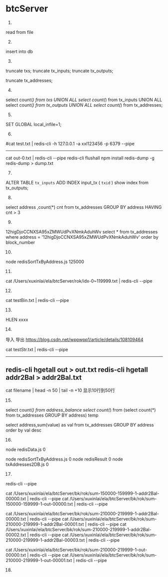 # btcServer
1.
read from file

2.
insert into db

3.
truncate txs;
truncate tx_inputs;
truncate tx_outputs;

truncate tx_addresses;

4.
select count(*) from txs UNION ALL
select count(*) from tx_inputs UNION ALL
select count(*) from tx_outputs UNION ALL
select count(*) from tx_addresses;


5.
SET GLOBAL local_infile=1;

6.
#cat test.txt | redis-cli -h 127.0.0.1 -a xxl123456 -p 6379 --pipe

-----
cat out-0.txt | redis-cli --pipe
redis-cli flushall
npm install redis-dump -g
redis-dump > dump.txt

7.
ALTER TABLE `tx_inputs` ADD INDEX input_tx ( `txid` ) 
show index from tx_outputs;

8.
select address ,count(*) cnt from tx_addresses 
GROUP BY address 
HAVING cnt > 3

9.
12higDjoCCNXSA95xZMWUdPvXNmkAduhWv
select * from tx_addresses 
where address = '12higDjoCCNXSA95xZMWUdPvXNmkAduhWv'
order by block_number 

10.
node redisSortTxByAddress.js 125000

11.
cat /Users/xuxinlai/ela/btcServer/rok/idx-0~119999.txt | redis-cli --pipe

12.

cat testBin.txt | redis-cli --pipe

13.
HLEN xxxx

14.
导入
导出
https://blog.csdn.net/wppwpp1/article/details/108109464



cat testStr.txt | redis-cli --pipe

----------------------------------------------
redis-cli hgetall out > out.txt
redis-cli hgetall addr2Bal > addr2Bal.txt
-----------------------------------------------

cat filename | head -n 50 | tail -n +10  显示10行到50行


15.
select count(*) from address_balance
select count(*) from (select count(*) from tx_addresses GROUP BY address) temp

select address,sum(value) as val from tx_addresses GROUP BY address
order by val desc

16.
node redisData.js 0

node redisSortTxByAddress.js 0
node redisResult 0
node txAddresses2DB.js 0

17.

redis-cli --pipe



cat /Users/xuxinlai/ela/btcServer/bk/rok/sum-150000-159999-1-addr2Bal-00000.txt | redis-cli --pipe
cat /Users/xuxinlai/ela/btcServer/bk/rok/sum-150000-159999-1-out-00000.txt | redis-cli --pipe


cat /Users/xuxinlai/ela/btcServer/bk/rok/sum-210000-219999-1-addr2Bal-00000.txt | redis-cli --pipe
cat /Users/xuxinlai/ela/btcServer/bk/rok/sum-210000-219999-1-addr2Bal-00001.txt | redis-cli --pipe
cat /Users/xuxinlai/ela/btcServer/bk/rok/sum-210000-219999-1-addr2Bal-00002.txt | redis-cli --pipe
cat /Users/xuxinlai/ela/btcServer/bk/rok/sum-210000-219999-1-addr2Bal-00003.txt | redis-cli --pipe

cat /Users/xuxinlai/ela/btcServer/bk/rok/sum-210000-219999-1-out-00000.txt | redis-cli --pipe
cat /Users/xuxinlai/ela/btcServer/bk/rok/sum-210000-219999-1-out-00001.txt | redis-cli --pipe


18.





